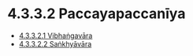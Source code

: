 

# 4.3.3.2 Paccayapaccanīya

* [4.3.3.2.1 Vibhaṅgavāra](4.3.3.2/4.3.3.2.1.md)
* [4.3.3.2.2 Saṅkhyāvāra](4.3.3.2/4.3.3.2.2.md)



